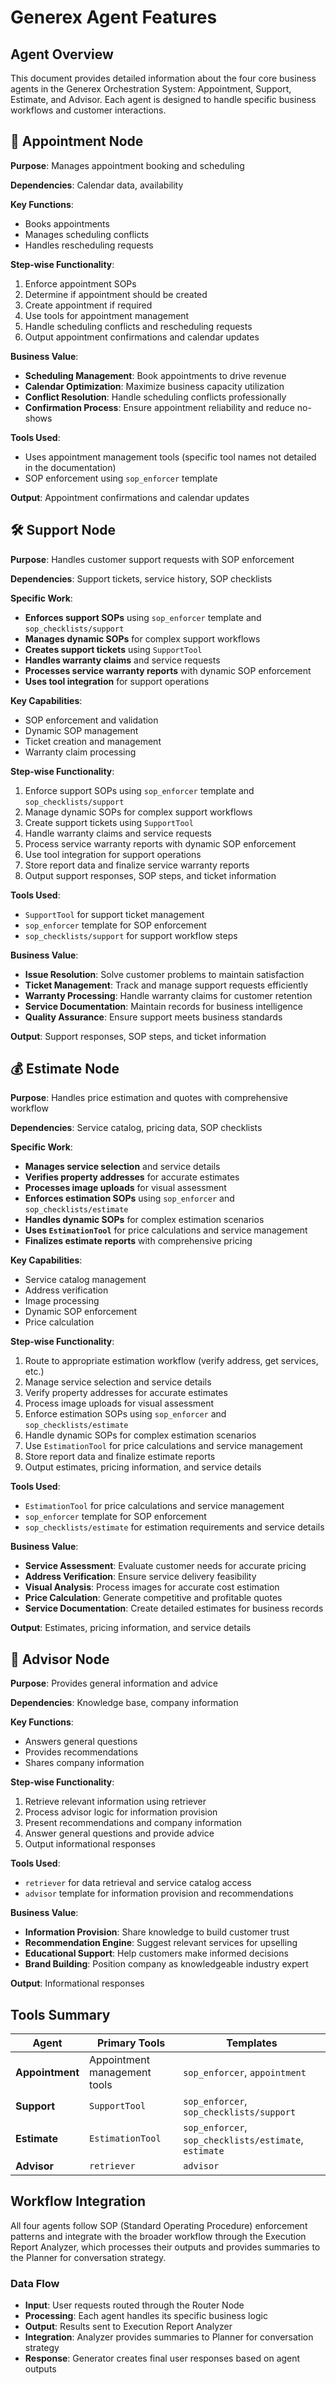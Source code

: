 # Generex Agent Features

## Agent Overview

This document provides detailed information about the four core business agents in the Generex Orchestration System: Appointment, Support, Estimate, and Advisor. Each agent is designed to handle specific business workflows and customer interactions.

## 📅 **Appointment Node**

**Purpose**: Manages appointment booking and scheduling

**Dependencies**: Calendar data, availability

**Key Functions**:
- Books appointments
- Manages scheduling conflicts
- Handles rescheduling requests

**Step-wise Functionality**:
1. Enforce appointment SOPs
2. Determine if appointment should be created
3. Create appointment if required
4. Use tools for appointment management
5. Handle scheduling conflicts and rescheduling requests
6. Output appointment confirmations and calendar updates

**Business Value**:
- **Scheduling Management**: Book appointments to drive revenue
- **Calendar Optimization**: Maximize business capacity utilization
- **Conflict Resolution**: Handle scheduling conflicts professionally
- **Confirmation Process**: Ensure appointment reliability and reduce no-shows

**Tools Used**: 
- Uses appointment management tools (specific tool names not detailed in the documentation)
- SOP enforcement using `sop_enforcer` template

**Output**: Appointment confirmations and calendar updates

## 🛠️ **Support Node**

**Purpose**: Handles customer support requests with SOP enforcement

**Dependencies**: Support tickets, service history, SOP checklists

**Specific Work**:
- **Enforces support SOPs** using `sop_enforcer` template and `sop_checklists/support`
- **Manages dynamic SOPs** for complex support workflows
- **Creates support tickets** using `SupportTool`
- **Handles warranty claims** and service requests
- **Processes service warranty reports** with dynamic SOP enforcement
- **Uses tool integration** for support operations

**Key Capabilities**:
- SOP enforcement and validation
- Dynamic SOP management
- Ticket creation and management
- Warranty claim processing

**Step-wise Functionality**:
1. Enforce support SOPs using `sop_enforcer` template and `sop_checklists/support`
2. Manage dynamic SOPs for complex support workflows
3. Create support tickets using `SupportTool`
4. Handle warranty claims and service requests
5. Process service warranty reports with dynamic SOP enforcement
6. Use tool integration for support operations
7. Store report data and finalize service warranty reports
8. Output support responses, SOP steps, and ticket information

**Tools Used**:
- `SupportTool` for support ticket management
- `sop_enforcer` template for SOP enforcement
- `sop_checklists/support` for support workflow steps

**Business Value**:
- **Issue Resolution**: Solve customer problems to maintain satisfaction
- **Ticket Management**: Track and manage support requests efficiently
- **Warranty Processing**: Handle warranty claims for customer retention
- **Service Documentation**: Maintain records for business intelligence
- **Quality Assurance**: Ensure support meets business standards

**Output**: Support responses, SOP steps, and ticket information

## 💰 **Estimate Node**

**Purpose**: Handles price estimation and quotes with comprehensive workflow

**Dependencies**: Service catalog, pricing data, SOP checklists

**Specific Work**:
- **Manages service selection** and service details
- **Verifies property addresses** for accurate estimates
- **Processes image uploads** for visual assessment
- **Enforces estimation SOPs** using `sop_enforcer` and `sop_checklists/estimate`
- **Handles dynamic SOPs** for complex estimation scenarios
- **Uses `EstimationTool`** for price calculations and service management
- **Finalizes estimate reports** with comprehensive pricing

**Key Capabilities**:
- Service catalog management
- Address verification
- Image processing
- Dynamic SOP enforcement
- Price calculation

**Step-wise Functionality**:
1. Route to appropriate estimation workflow (verify address, get services, etc.)
2. Manage service selection and service details
3. Verify property addresses for accurate estimates
4. Process image uploads for visual assessment
5. Enforce estimation SOPs using `sop_enforcer` and `sop_checklists/estimate`
6. Handle dynamic SOPs for complex estimation scenarios
7. Use `EstimationTool` for price calculations and service management
8. Store report data and finalize estimate reports
9. Output estimates, pricing information, and service details

**Tools Used**:
- `EstimationTool` for price calculations and service management
- `sop_enforcer` template for SOP enforcement
- `sop_checklists/estimate` for estimation requirements and service details

**Business Value**:
- **Service Assessment**: Evaluate customer needs for accurate pricing
- **Address Verification**: Ensure service delivery feasibility
- **Visual Analysis**: Process images for accurate cost estimation
- **Price Calculation**: Generate competitive and profitable quotes
- **Service Documentation**: Create detailed estimates for business records

**Output**: Estimates, pricing information, and service details

## 🎯 **Advisor Node**

**Purpose**: Provides general information and advice

**Dependencies**: Knowledge base, company information

**Key Functions**:
- Answers general questions
- Provides recommendations
- Shares company information

**Step-wise Functionality**:
1. Retrieve relevant information using retriever
2. Process advisor logic for information provision
3. Present recommendations and company information
4. Answer general questions and provide advice
5. Output informational responses

**Tools Used**:
- `retriever` for data retrieval and service catalog access
- `advisor` template for information provision and recommendations

**Business Value**:
- **Information Provision**: Share knowledge to build customer trust
- **Recommendation Engine**: Suggest relevant services for upselling
- **Educational Support**: Help customers make informed decisions
- **Brand Building**: Position company as knowledgeable industry expert

**Output**: Informational responses

## Tools Summary

| Agent | Primary Tools | Templates |
|-------|---------------|-----------|
| **Appointment** | Appointment management tools | `sop_enforcer`, `appointment` |
| **Support** | `SupportTool` | `sop_enforcer`, `sop_checklists/support` |
| **Estimate** | `EstimationTool` | `sop_enforcer`, `sop_checklists/estimate`, `estimate` |
| **Advisor** | `retriever` | `advisor` |

## Workflow Integration

All four agents follow SOP (Standard Operating Procedure) enforcement patterns and integrate with the broader workflow through the Execution Report Analyzer, which processes their outputs and provides summaries to the Planner for conversation strategy.

### Data Flow
- **Input**: User requests routed through the Router Node
- **Processing**: Each agent handles its specific business logic
- **Output**: Results sent to Execution Report Analyzer
- **Integration**: Analyzer provides summaries to Planner for conversation strategy
- **Response**: Generator creates final user responses based on agent outputs
